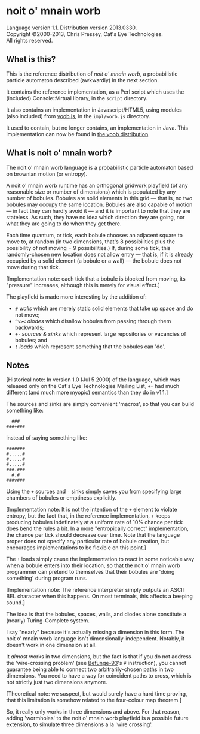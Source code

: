 noit o' mnain worb
==================

Language version 1.1. Distribution version 2013.0330.  
Copyright ©2000-2013, Chris Pressey, Cat's Eye Technologies.  
All rights reserved.

What is this?
-------------

This is the reference distribution of *noit o' mnain worb*, a
probabilistic particle automaton described (awkwardly) in the next
section.

It contains the reference implementation, as a Perl script which
uses the (included) Console::Virtual library, in the `script`
directory.

It also contains an implementation in Javascript/HTML5, using
modules (also included) from [yoob.js](https://github.com/catseye/yoob.js),
in the `impl/worb.js` directory.

It used to contain, but no longer contains, an implementation in Java.
This implementation can now be found in
[the yoob distribution](https://github.com/catseye/yoob).

What is noit o' mnain worb?
---------------------------

The noit o' mnain worb language is a probabilistic particle automaton
based on brownian motion (or entropy).

A noit o' mnain worb runtime has an orthogonal gridwork playfield (of
any reasonable size or number of dimensions) which is populated by any
number of bobules. Bobules are solid elements in this grid — that is, no
two bobules may occupy the same location. Bobules are also capable of
motion — in fact they can hardly avoid it — and it is important to note
that they are stateless. As such, they have no idea which direction they
are going, nor what they are going to do when they get there.

Each time quantum, or tick, each bobule chooses an adjacent square to
move to, at random (in two dimensions, that's 8 possibilities plus the
possibility of not moving = 9 possibilities.) If, during some tick, this
randomly-chosen new location does not allow entry — that is, if it is
already occupied by a solid element (a bobule or a wall) — the bobule
does not move during that tick.

[Implementation note: each tick that a bobule is blocked from moving,
its "pressure" increases, although this is merely for visual effect.]

The playfield is made more interesting by the addition of:

-   `#` *walls* which are merely static solid elements that take up space
    and do not move;
-   `^v><` *diodes* which disallow bobules from passing through them
    backwards;
-   `+-` *sources & sinks* which represent large repositories or vacancies
    of bobules; and
-   `!` *loads* which represent something that the bobules can 'do'.

Notes
-----

[Historical note: In version 1.0 (Jul 5 2000) of the language, which was
released only on the Cat's Eye Technologies Mailing List, `+-` had much
different (and much more myopic) semantics than they do in v1.1.]

The sources and sinks are simply convenient 'macros', so that you can
build something like:

      ###
    ###+###

instead of saying something like:

    #######
    #.....#
    #.....#
    #.....#
    ###.###
      #.#
    ###v###

Using the `+` sources and `-` sinks simply saves you from specifying
large chambers of bobules or emptiness explicitly.

[Implementation note: It is not the intention of the `+` element to
violate entropy, but the fact that, in the reference implementation, `+`
keeps producing bobules indefinately at a uniform rate of 10% chance per
tick does bend the rules a bit. In a more "entropically correct"
implementation, the chance per tick should decrease over time. Note that
the language proper does not specify any particular rate of bobule
creation, but encourages implementations to be flexible on this point.]

The `!` loads simply cause the implementation to react in some noticable
way when a bobule enters into their location, so that the noit o' mnain
worb programmer can pretend to themselves that their bobules are 'doing
something' during program runs.

[Implementation note: The reference interpreter simply outputs an ASCII
BEL character when this happens. On most terminals, this affects a
beeping sound.]

The idea is that the bobules, spaces, walls, and diodes alone constitute
a (nearly) Turing-Complete system.

I say "nearly" because it's actually missing a dimension in this form.
The noit o' mnain worb language isn't dimensionally-independent.
Notably, it doesn't work in one dimension at all.

It *almost* works in two dimensions, but the fact is that if you do not
address the 'wire-crossing problem' (see
[Befunge-93](http://catseye.tc/projects/befunge93/)'s `#` instruction),
you cannot guarantee being able to connect two arbitrarily-chosen paths
in two dimensions. You need to have a way for coincident paths to cross,
which is not strictly just two dimensions anymore.

[Theoretical note: we suspect, but would surely have a hard time
proving, that this limitation is somehow related to the four-colour map
theorem.]

So, it really only works in three dimensions and above. For that reason,
adding 'wormholes' to the noit o' mnain worb playfield is a possible
future extension, to simulate three dimensions a la 'wire crossing'.
